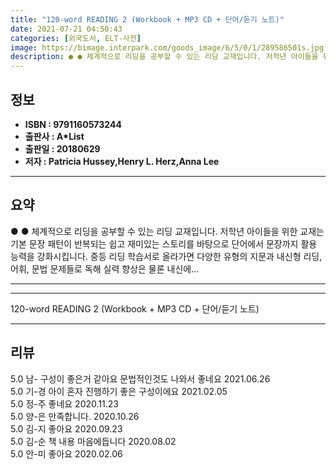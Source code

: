 ```yaml
---
title: "120-word READING 2 (Workbook + MP3 CD + 단어/듣기 노트)"
date: 2021-07-21 04:50:43
categories: [외국도서, ELT-사전]
image: https://bimage.interpark.com/goods_image/6/5/0/1/289586501s.jpg
description: ● ● 체계적으로 리딩을 공부할 수 있는 리딩 교재입니다. 저학년 아이들을 위한 교재는 기본 문장 패턴이 반복되는 쉽고 재미있는 스토리를 바탕으로 단어에서 문장까지 활용 능력을 강화시킵니다. 중등 리딩 학습서로 올라가면 다양한 유형의 지문과 내신형 리딩, 어휘, 문법 문제들로 독해
---
```


## **정보**

- **ISBN : 9791160573244**
- **출판사 : A*List**
- **출판일 : 20180629**
- **저자 : Patricia Hussey,Henry L. Herz,Anna Lee**

------



## **요약**

●  ●  체계적으로 리딩을 공부할 수 있는 리딩 교재입니다. 저학년 아이들을 위한 교재는 기본 문장 패턴이 반복되는 쉽고 재미있는 스토리를 바탕으로 단어에서 문장까지 활용 능력을 강화시킵니다. 중등 리딩 학습서로 올라가면 다양한 유형의 지문과 내신형 리딩, 어휘, 문법 문제들로 독해 실력 향상은 물론 내신에... 

------



------


120-word READING 2 (Workbook + MP3 CD + 단어/듣기 노트) 

------


## **리뷰** 

5.0 남- 구성이 좋은거 같아요 문법적인것도 나와서 좋네요 2021.06.26 <br/>5.0 기-경 아이 혼자 진행하기 좋은 구성이에요 2021.02.05 <br/>5.0 정-주 좋네요 2020.11.23 <br/>5.0 양-은 만족합니다.  2020.10.26 <br/>5.0 김-지 좋아요 2020.09.23 <br/>5.0 김-순 책 내용 마음에듭니다 2020.08.02 <br/>5.0 안-미 좋아요 2020.02.06 <br/>